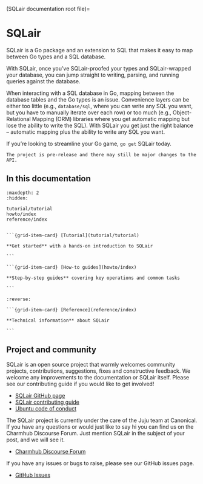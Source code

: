 (SQLair documentation root file)=
# SQLair

SQLair is a Go package and an extension to SQL that makes it easy to map between
Go types and a SQL database.

With SQLair, once you’ve SQLair-proofed your types and SQLair-wrapped your
database, you can jump straight to writing, parsing, and running queries against
the database.

When interacting with a SQL database in Go, mapping between the database tables
and the Go types is an issue. Convenience layers can be either too little (e.g.,
`database/sql`, where you can write any SQL you want, but you have to manually
iterate over each row) or too much (e.g., Object-Relational Mapping (ORM)
libraries where you get automatic mapping but lose the ability to write the
SQL). With SQLair you get just the right balance – automatic mapping plus the
ability to write any SQL you want.

If you’re looking to streamline your Go game, `go get` SQLair today.

```{note}
The project is pre-release and there may still be major changes to the API.
```

## In this documentation
```{toctree}
:maxdepth: 2
:hidden:

tutorial/tutorial
howto/index
reference/index
```

````{grid} 1 1 2 2 

```{grid-item-card} [Tutorial](tutorial/tutorial)

**Get started** with a hands-on introduction to SQLair

```

```{grid-item-card} [How-to guides](howto/index)

**Step-by-step guides** covering key operations and common tasks

```

````

````{grid} 1 1 1 1
:reverse:

```{grid-item-card} [Reference](reference/index)

**Technical information** about SQLair

```

````

## Project and community

SQLair is an open source project that warmly welcomes community projects,
contributions, suggestions, fixes and constructive feedback. We welcome any
improvements to the documentation or SQLair itself. Please see our contributing
guide if you would like to get involved!

- [SQLair GitHub page](https://github.com/canonical/sqlair)
- [SQLair contributing guide](https://github.com/canonical/sqlair/blob/main/CONTRIBUTING.md)
- [Ubuntu code of conduct](https://ubuntu.com/community/ethos/code-of-conduct)

The SQLair project is currently under the care of the Juju team at Canonical. If
you have any questions or would just like to say hi you can find us on the
Charmhub Discourse Forum. Just mention SQLair in the subject of your post, and we
will see it.

- [Charmhub Discourse Forum](https://discourse.charmhub.io/)

If you have any issues or bugs to raise, please see our GitHub issues page.

- [GitHub Issues](https://github.com/canonical/sqlair)
